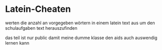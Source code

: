 # Latein-Cheaten

werten die anzahl an vorgegeben wörtern in einem latein text aus um den schulaufgaben text herauszufinden

das teil ist nur public damit meine dumme klasse den aids auch auswendig lernen kann
